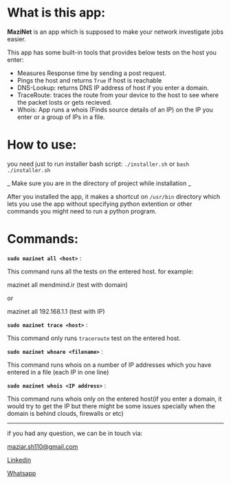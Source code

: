 # What is this app:
**MaziNet** is an app which is supposed to make your network investigate jobs easier.

This app has some built-in tools that provides below tests on the host you enter:

- Measures Response time by sending a post request.
- Pings the host and returns `True` if host is reachable
- DNS-Lookup: returns DNS IP address of host if you enter a domain.  
- TraceRoute: traces the route from your device to the host to see where the packet losts or gets recieved.
- Whois: App runs a whois (Finds source details of an IP) on the IP you enter or a group of IPs in a file.
# How to use:
you need just to run installer bash script:
`./installer.sh`
or
`bash ./installer.sh`

_ Make sure you are in the directory of project while installation _

After you installed the app, it makes a shortcut on `/usr/bin` directory which lets you use the app without specifying python extention or other commands you might need to run a python program.

# Commands:

**`sudo mazinet all <host>`** :

This command runs all the tests on the entered host.
for example:

mazinet all mendmind.ir (test with domain)

or

mazinet all 192.168.1.1 (test with IP)

**`sudo mazinet trace <host>`** :

This command only runs `traceroute` test on the entered host.

**`sudo mazinet whoare <filename>`** :

This command runs whois on a number of IP addresses which you have entered in a file (each IP in one line)

**`sudo mazinet whois <IP address>`** :

This command runs whois only on the entered host(if you enter a domain, it would try to get the IP but there might be some issues specially when the domain is behind clouds, firewalls or etc)

____

if you had any question, we can be in touch via:

[maziar.sh110@gmail.com](mailto:maziar.sh110@gmail.com)

[Linkedin](https://www.linkedin.com/in/maziar-shahsavanpour-a4210088/)

[Whatsapp](https://api.whatsapp.com/send?phone=+989156262067)

